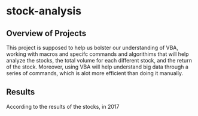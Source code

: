 # stock-analysis
## Overview of Projects
  This project is supposed to help us bolster our understanding of VBA, working with macros and 
  specifc commands and algorithims that will help analyze the stocks, the total volume for each 
  different stock, and the return of the stock. Moreover, using VBA will help understand big data
  through a series of commands, which is alot more efficient than doing it manually.
  
 ## Results
  According to the results of the stocks, in 2017 

